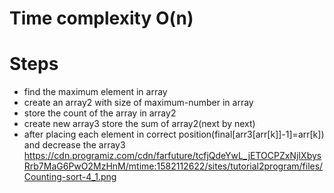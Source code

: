 # Time complexity O(n)

# Steps
- find the maximum element in array
- create an array2 with size of maximum-number in array
- store the count of the array in array2
- create new array3 store the sum of array2(next by next)
- after placing each element in correct position(final[arr3[arr[k]]-1]=arr[k]) and decrease the array3
https://cdn.programiz.com/cdn/farfuture/tcfjQdeYwL_jETOCPZxNjIXbysRrb7MaG6PwO2MzHnM/mtime:1582112622/sites/tutorial2program/files/Counting-sort-4_1.png
